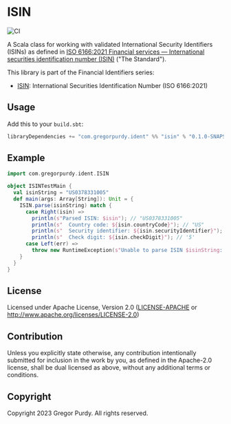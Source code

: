 # ISIN

![CI][Badge-CI]

A Scala class for working with validated International Security Identifiers
(ISINs) as defined in [ISO 6166:2021 Financial services — International
securities identification number
(ISIN)](https://www.iso.org/standard/78502.html) ("The Standard").

This library is part of the Financial Identifiers series:

* [ISIN](https://github.com/gnp/isin-sc/): International Securities Identification Number (ISO 6166:2021)


## Usage

Add this to your `build.sbt`:

```scala
libraryDependencies += "com.gregorpurdy.ident" %% "isin" % "0.1.0-SNAPSHOT"
```


## Example

```scala
import com.gregorpurdy.ident.ISIN

object ISINTestMain {
  val isinString = "US0378331005"
  def main(args: Array[String]): Unit = {
    ISIN.parse(isinString) match {
      case Right(isin) =>
        println(s"Parsed ISIN: $isin"); // "US0378331005"
        println(s"  Country code: ${isin.countryCode}"); // "US"
        println(s"  Security identifier: ${isin.securityIdentifier}"); // "037833100"
        println(s"  Check digit: ${isin.checkDigit}"); // '5'
      case Left(err) =>
        throw new RuntimeException(s"Unable to parse ISIN $isinString: $err")
    }
  }
}
```


## License

Licensed under Apache License, Version 2.0 ([LICENSE-APACHE](LICENSE-APACHE) or
http://www.apache.org/licenses/LICENSE-2.0)


## Contribution

Unless you explicitly state otherwise, any contribution intentionally submitted
for inclusion in the work by you, as defined in the Apache-2.0 license, shall be
dual licensed as above, without any additional terms or conditions.


## Copyright

Copyright 2023 Gregor Purdy. All rights reserved.

[Badge-CI]: https://github.com/gnp/isin-sc/workflows/CI/badge.svg
